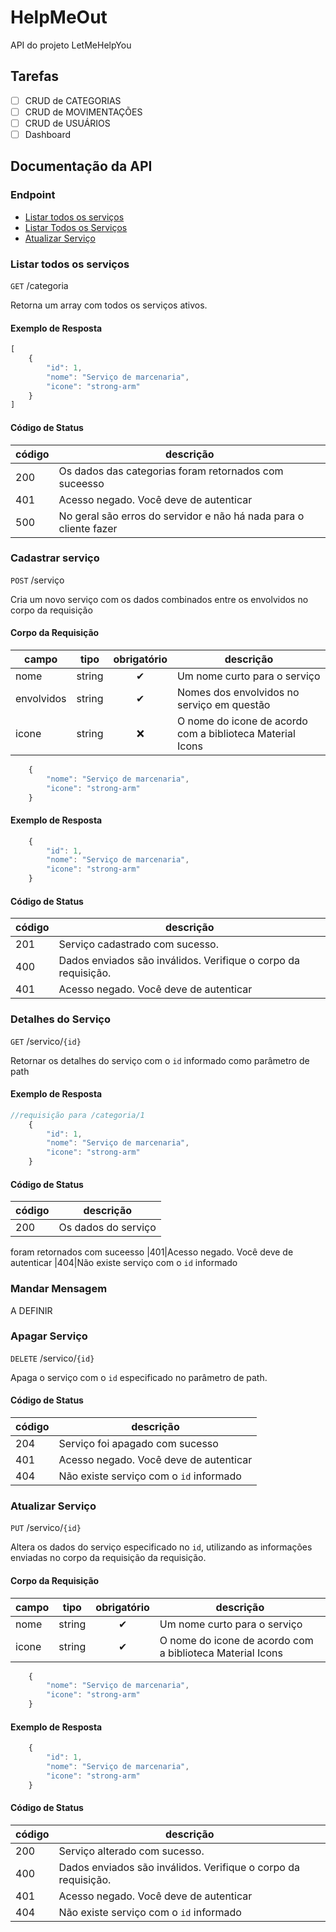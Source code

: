 # HelpMeOut
API do projeto LetMeHelpYou

## Tarefas

- [ ] CRUD de CATEGORIAS
- [ ] CRUD de MOVIMENTAÇÕES
- [ ] CRUD de USUÁRIOS
- [ ] Dashboard

## Documentação da API

### Endpoint
- [Listar todos os serviços](#listar-todos-os-serviços)
- [Listar Todos os Serviços](#Listar-todos-os-serviços)
- [Atualizar Serviço](#Atualizar-serviço)

### Listar todos os serviços

`GET` /categoria

Retorna um array com todos os serviços ativos.

#### Exemplo de Resposta

```js
[
    {
        "id": 1,
        "nome": "Serviço de marcenaria",
        "icone": "strong-arm"
    }
]

```

#### Código de Status

|código|descrição|
|------|---------|
|200|Os dados das categorias foram retornados com suceesso
|401|Acesso negado. Você deve de autenticar
|500|No geral são erros do servidor e não há nada para o cliente fazer

### Cadastrar serviço

`POST` /serviço

Cria um novo serviço com os dados combinados entre os envolvidos no corpo da requisição

#### Corpo da Requisição

|campo|tipo|obrigatório|descrição|
|-----|----|:---------:|---------|
|nome|string|✔|Um nome curto para o serviço|
|envolvidos|string|✔|Nomes dos envolvidos no serviço em questão|
|icone|string|❌|O nome do icone de acordo com a biblioteca Material Icons

```js
    {
        "nome": "Serviço de marcenaria",
        "icone": "strong-arm"
    }
```

#### Exemplo de Resposta

```js
    {
        "id": 1,
        "nome": "Serviço de marcenaria",
        "icone": "strong-arm"
    }
```

#### Código de Status

|código|descrição|
|------|---------|
|201|Serviço cadastrado com sucesso.
|400|Dados enviados são inválidos. Verifique o corpo da requisição.
|401|Acesso negado. Você deve de autenticar

### Detalhes do Serviço

`GET` /servico/`{id}`

Retornar os detalhes do serviço com o `id` informado como parâmetro de path

#### Exemplo de Resposta

```js
//requisição para /categoria/1
    {
        "id": 1,
        "nome": "Serviço de marcenaria",
        "icone": "strong-arm"
    }
```

#### Código de Status

|código|descrição|
|------|---------|
|200|Os dados do serviço
 foram retornados com suceesso
|401|Acesso negado. Você deve de autenticar
|404|Não existe serviço com o `id` informado

### Mandar Mensagem

A DEFINIR

### Apagar Serviço

`DELETE` /servico/`{id}`

Apaga o serviço com o `id` especificado no parâmetro de path.

#### Código de Status

|código|descrição|
|------|---------|
|204|Serviço foi apagado com sucesso
|401|Acesso negado. Você deve de autenticar
|404|Não existe serviço com o `id` informado

### Atualizar Serviço

`PUT` /servico/`{id}`

Altera os dados do serviço especificado no `id`,
utilizando as informações enviadas no corpo da requisição da requisição.

#### Corpo da Requisição

|campo|tipo|obrigatório|descrição|
|-----|----|:---------:|---------|
|nome|string|✔|Um nome curto para o serviço|
|icone|string|✔|O nome do icone de acordo com a biblioteca Material Icons

```js
    {
        "nome": "Serviço de marcenaria",
        "icone": "strong-arm"
    }
```
#### Exemplo de Resposta

```js
    {
        "id": 1,
        "nome": "Serviço de marcenaria",
        "icone": "strong-arm"
    }
```

#### Código de Status

|código|descrição|
|------|---------|
|200|Serviço alterado com sucesso.
|400|Dados enviados são inválidos. Verifique o corpo da requisição.
|401|Acesso negado. Você deve de autenticar
|404|Não existe serviço com o `id` informado